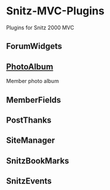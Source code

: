 # Snitz-MVC-Plugins
Plugins for Snitz 2000 MVC

## ForumWidgets

## [PhotoAlbum](../../tree/main/ForumWidgets)

Member photo album 

## MemberFields

## PostThanks

## SiteManager

## SnitzBookMarks

## SnitzEvents


